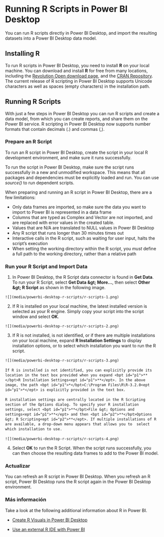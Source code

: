 <properties
   pageTitle="Running R Scripts in Power BI Desktop"
   description="Running R Scripts in Power BI Desktop"
   services="powerbi"
   documentationCenter=""
   authors="davidiseminger"
   manager="mblythe"
   backup=""
   editor=""
   tags=""
   qualityFocus="no"
   qualityDate=""/>

<tags
   ms.service="powerbi"
   ms.devlang="NA"
   ms.topic="article"
   ms.tgt_pltfrm="NA"
   ms.workload="powerbi"
   ms.date="09/29/2016"
   ms.author="davidi"/>

# Running R Scripts in Power BI Desktop

You can run R scripts directly in Power BI Desktop, and import the resulting datasets into a Power BI Desktop data model.

## Installing R

To run R scripts in Power BI Desktop, you need to install <bpt id="p1">**</bpt>R<ept id="p1">**</ept> on your local machine. You can download and install <bpt id="p1">**</bpt>R<ept id="p1">**</ept> for free from many locations, including the <bpt id="p2">[</bpt>Revolution Open download page<ept id="p2">](https://mran.revolutionanalytics.com/download/)</ept>, and the <bpt id="p3">[</bpt>CRAN Repository<ept id="p3">](https://cran.r-project.org/bin/windows/base/)</ept>. The current release of R scripting in Power BI Desktop supports Unicode characters as well as spaces (empty characters) in the installation path.

## Running R Scripts
With just a few steps in Power BI Desktop you can run R scripts and create a data model, from which you can create reports, and share them on the Power BI service. R scripting in Power BI Desktop now supports number formats that contain decimals (.) and commas (,).

### Prepare an R Script
To run an R script in Power BI Desktop, create the script in your local R development environment, and make sure it runs successfully.

To run the script in Power BI Desktop, make sure the script runs successfully in a new and unmodified workspace. This means that all packages and dependencies must be explicitly loaded and run. You can use <bpt id="p1">*</bpt>source()<ept id="p1">*</ept> to run dependent scripts.

When preparing and running an R script in Power BI Desktop, there are a few limitations:
-   Only data frames are imported, so make sure the data you want to import to Power BI is represented in a data frame
-   Columns that are typed as Complex and Vector are not imported, and are replaced with error values in the created table.
-   Values that are N/A are translated to NULL values in Power BI Desktop
-   Any R script that runs longer than 30 minutes times out
-   Interactive calls in the R script, such as waiting for user input, halts the script’s execution
-   When setting the working directory within the R script, you <bpt id="p1">*</bpt>must<ept id="p1">*</ept> define a full path to the working directory, rather than a relative path


### Run your R Script and Import Data

1.   In Power BI Desktop, the R Script data connector is found in <bpt id="p1">**</bpt>Get Data<ept id="p1">**</ept>. To run your R Script, select <bpt id="p1">**</bpt>Get Data <ph id="ph1">&amp;gt;</ph> More...<ept id="p1">**</ept>, then select <bpt id="p2">**</bpt>Other <ph id="ph2">&amp;gt;</ph> R Script<ept id="p2">**</ept> as shown in the following image.

    ![](media/powerbi-desktop-r-scripts/r-scripts-1.png)

2.   If R is installed on your local machine, the latest installed version is selected as your R engine. Simply copy your script into the script window and select <bpt id="p1">**</bpt>OK<ept id="p1">**</ept>.

    ![](media/powerbi-desktop-r-scripts/r-scripts-2.png)

3.   If R is not installed, is not identified, or if there are multiple installations on your local machine, expand <bpt id="p1">**</bpt>R Installation Settings<ept id="p1">**</ept> to display installation options, or to select which installation you want to run the R script.

    ![](media/powerbi-desktop-r-scripts/r-scripts-3.png)

    If R is installed is not identified, you can explicitly provide its location in the text box provided when you expand <bpt id="p1">**</bpt>R Installation Settings<ept id="p1">**</ept>. In the above image, the path <bpt id="p1">*</bpt>C:\Program Files\R\R-3.2.0<ept id="p1">*</ept> is explicitly provided in the text box.

    R installation settings are centrally located in the R Scripting section of the Options dialog. To specify your R installation settings, select <bpt id="p1">**</bpt>File &gt; Options and settings<ept id="p1">**</ept> and then <bpt id="p2">**</bpt>Options &gt; R Scripting<ept id="p2">**</ept>. If multiple installations of R are available, a drop-down menu appears that allows you to  select which installation to use.

    ![](media/powerbi-desktop-r-scripts/r-scripts-4.png)

4.   Select <bpt id="p1">**</bpt>OK<ept id="p1">**</ept> to run the R Script. When the script runs successfully, you can then choose the resulting data frames to add to the Power BI model.

### Actualizar
You can refresh an R script in Power BI Desktop. When you refresh an R script, Power BI Desktop runs the R script again in the Power BI Desktop environment.

### Más información

Take a look at the following additional information about R in Power BI.

-   [Create R Visuals in Power BI Desktop](powerbi-desktop-r-visuals.md)

-   [Use an external R IDE with Power BI](powerbi-desktop-r-ide.md)
